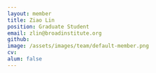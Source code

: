```yaml
---
layout: member
title: Ziao Lin
position: Graduate Student
email: zlin@broadinstitute.org
github:
image: /assets/images/team/default-member.png
cv:
alum: false
---
```


